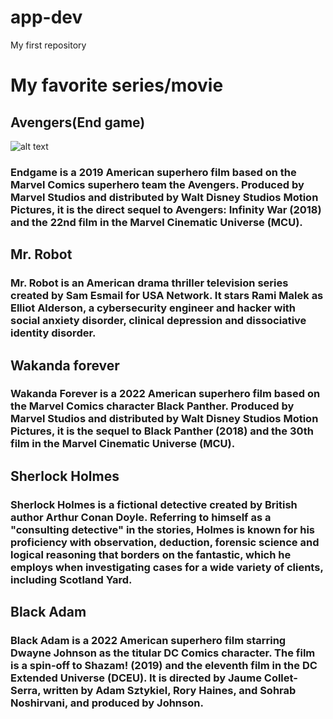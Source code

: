 # app-dev
My first repository

# My favorite series/movie
##  Avengers(End game)
![alt text](https://cdn.shopify.com/s/files/1/0024/9803/5810/products/388411-Product-0-I_1024x1024.jpg)
### Endgame is a 2019 American superhero film based on the Marvel Comics superhero team the Avengers. Produced by Marvel Studios and distributed by Walt Disney Studios Motion Pictures, it is the direct sequel to Avengers: Infinity War (2018) and the 22nd film in the Marvel Cinematic Universe (MCU).
##  Mr. Robot
### Mr. Robot is an American drama thriller television series created by Sam Esmail for USA Network. It stars Rami Malek as Elliot Alderson, a cybersecurity engineer and hacker with social anxiety disorder, clinical depression and dissociative identity disorder.
##  Wakanda forever
### Wakanda Forever is a 2022 American superhero film based on the Marvel Comics character Black Panther. Produced by Marvel Studios and distributed by Walt Disney Studios Motion Pictures, it is the sequel to Black Panther (2018) and the 30th film in the Marvel Cinematic Universe (MCU).
##  Sherlock Holmes
### Sherlock Holmes is a fictional detective created by British author Arthur Conan Doyle. Referring to himself as a "consulting detective" in the stories, Holmes is known for his proficiency with observation, deduction, forensic science and logical reasoning that borders on the fantastic, which he employs when investigating cases for a wide variety of clients, including Scotland Yard.
##  Black Adam
### Black Adam is a 2022 American superhero film starring Dwayne Johnson as the titular DC Comics character. The film is a spin-off to Shazam! (2019) and the eleventh film in the DC Extended Universe (DCEU). It is directed by Jaume Collet-Serra, written by Adam Sztykiel, Rory Haines, and Sohrab Noshirvani, and produced by Johnson.


